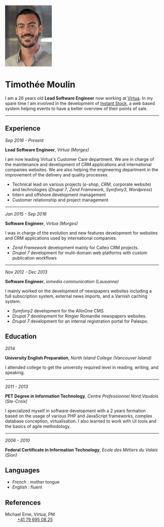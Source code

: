 <!---
#Author: Timothée Moulin
#Date : 2018-02-25
#Language: en
-->

![Timothée Moulin](.pdf/img/tim-small.png)

# Timothée Moulin

I am a 26 years old **Lead Software Engineer** now working at [Virtua](https://www.virtua.ch). In my spare time I am involved in the development of [Instant Stock](https://instant-stock.ch/), a web based system helping events to have a better overview of their points of sale.

---

<div id="col-1" class="col">

## Experience

*Sep 2016 - Present*

**Lead Software Engineer**, *Virtua (Morges)*

I am now leading Virtua's Customer Care department. We are in charge of the maintenance and development of CRM applications and international companies websites.
We are also helping the engineering department in the improvement of the delivery and quality processes.

* Technical lead on various projects (*e-shop*, *CRM*, corporate website) and technologies (*Drupal 7*, *Zend Framework*, *Symfony3*, *Wordpress*)
* Intern and offshore development management
* Customer relationship and project management

---

*Jan 2015 - Sep 2016*

**Software Engineer**, *Virtua (Morges)*

I was in charge of the evolution and new features development for websites and CRM applications used by international companies.

* *Zend Framework* development mainly for Calleo CRM projects.
* *Drupal 7* development for multi-domain web platforms with custom publication workflows

---

*Nov 2012 - Dec 2013*

**Software Engineer**, *iomedia communication (Lausanne)*

I mainly worked on the development of newspapers websites including a full subscription system, external news imports, and a Varnish caching system.

* *Symfony2* development for the AllinOne CMS
* *Drupal 7* development for Ringier Romandie newspapers websites.
* *Drupal 7* development for an internal registration portal for Palexpo.

<!--
*2009 - 2010*
-->
<!--
**IT Technician**, VAL-COM Technologie (Sion)
-->
<!--
I finished my first technical school with a 2 years internship in a small IT company where I leaned the basics from web server setup to network security and hardware configuration.
-->

</div>

<div id="col-2" class="col">

## Education

*2014*

**University English Preparation**, *North Island College (Vancouver Island)*

<!--Being an important part of my job, I decided to go to Canada to improve my English skills.--> I attended college to get the university required level in reading, writing, and speaking.

---

*2011 - 2013*

**PET Degree in Information Technology**, *Centre Professionnel Nord Vaudois (Ste-Croix)*

I specialized myself in software development with a 2 years formation based on the usage of various PHP and JavaScript frameworks, complex database conception, virtualisation. I also learned to work with UI tools and the basics of agile methodology.

---

*2006 - 2010*

**Federal Certificate in Information Technology**, *Ecole des Métiers du Valais (Sion)*

<!--This is where I started my path on the IT road with a polyvalent formation going from mecanic to electronic and IT.-->

## Languages

- *French* : mother tongue
- *English* : fluent

## References

<dl>
  <dt>Michael Erne, Virtua, PM</dt>
  <dd><a href="tel:+41796950825">+41 79 695 08 25</a></dd>
</dl>

</div>